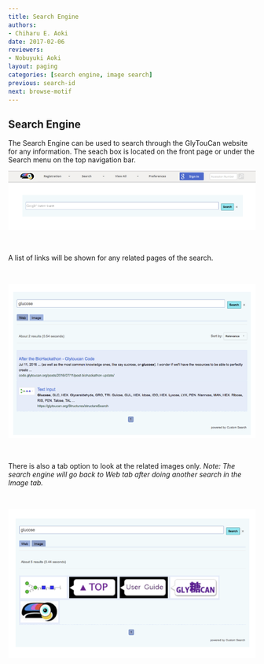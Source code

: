 ```yaml
---
title: Search Engine
authors:
- Chiharu E. Aoki
date: 2017-02-06
reviewers:
- Nobuyuki Aoki
layout: paging
categories: [search engine, image search]
previous: search-id
next: browse-motif
---
```


Search Engine
------------
  The Search Engine can be used to search through the GlyTouCan website for any information. The seach box is located on the front page or under the Search menu on the top navigation bar.

![Search Engine](/images/manual/search-engine.png)

<br>

A list of links will be shown for any related pages of the search.  

<br>

![Search list](/images/manual/search-engine-search.png)

<br>

There is also a tab option to look at the related images only. *Note: The search engine will go back to Web tab after doing another search in the Image tab.*

<br>

![Search Images](/images/manual/search-engine-images.png)
